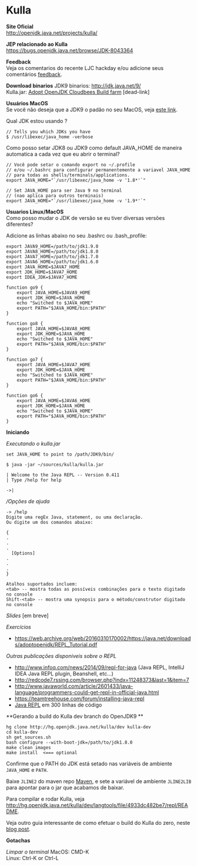 # Kulla

**Site Oficial** <br/>
http://openjdk.java.net/projects/kulla/

**JEP relacionado ao Kulla**<br/>
https://bugs.openjdk.java.net/browse/JDK-8043364

**Feedback**  
Veja os comentarios do recente LJC hackday e/ou adicione seus comentários [feedback](https://docs.google.com/document/d/1b236MW-cliUrmSWyVkBBs460Inh5lLcLvRsOmGThzlg/edit?usp=sharing).

**Download binarios**
JDK9 binarios: http://jdk.java.net/9/<br/>
Kulla.jar: [Adopt OpenJDK Cloudbees Build farm](https://adopt-openjdk.ci.cloudbees.com/view/OpenJDK/job/langtools-1.9-linux-x86_64-kulla-dev/lastSuccessfulBuild/artifact/) [dead-link]

**Usuários MacOS**<br/>
Se você não deseja que a JDK9 o padão no seu MacOS, veja [este link](http://javapapo.blogspot.com/2013/02/multiple-java-jdks-on-your-macosx.html).

Qual JDK estou usando ?
```
// Tells you which JDKs you have
$ /usr/libexec/java_home -verbose
```

Como posso setar JDK8 ou JDK9 como default JAVA_HOME de maneira automatica a cada vez que eu abrir o terminal?
```
// Você pode setar o comando export no ~/.profile
// e/ou ~/.bashrc para configurar permanentemente a variavel JAVA_HOME
// para todas as shells/terminals/applications.
export JAVA_HOME="`/usr/libexec/java_home -v '1.8*'`"

// Set JAVA_HOME para ser Java 9 no terminal
// (nao aplica para outros terminais)
export JAVA_HOME="`/usr/libexec/java_home -v '1.9*'`"
```

**Usuarios Linux/MacOS**<br/>
Como posso mudar o JDK de versão se eu tiver diversas versões diferentes?

Adicione as linhas abaixo no seu .bashrc ou .bash_profile:

```
export JAVA9_HOME=/path/to/jdk1.9.0
export JAVA8_HOME=/path/to/jdk1.8.0
export JAVA7_HOME=/path/to/jdk1.7.0
export JAVA6_HOME=/path/to/jdk1.6.0
export JAVA_HOME=$JAVA7_HOME
export JDK_HOME=$JAVA7_HOME
export IDEA_JDK=$JAVA7_HOME
 
function go9 {
    export JAVA_HOME=$JAVA9_HOME
    export JDK_HOME=$JAVA_HOME
    echo "Switched to $JAVA_HOME"
    export PATH="$JAVA_HOME/bin:$PATH"
}

function go8 {
    export JAVA_HOME=$JAVA8_HOME
    export JDK_HOME=$JAVA_HOME
    echo "Switched to $JAVA_HOME"
    export PATH="$JAVA_HOME/bin:$PATH"
}
 
function go7 {
    export JAVA_HOME=$JAVA7_HOME
    export JDK_HOME=$JAVA_HOME
    echo "Switched to $JAVA_HOME"
    export PATH="$JAVA_HOME/bin:$PATH"
}
 
function go6 {
    export JAVA_HOME=$JAVA6_HOME
    export JDK_HOME=$JAVA_HOME
    echo "Switched to $JAVA_HOME"
    export PATH="$JAVA_HOME/bin:$PATH"
}
```

**Iniciando**

*Executando o kulla.jar*

```
set JAVA_HOME to point to /path/JDK9/bin/
```
```
$ java -jar ~/sources/kulla/kulla.jar
```

```
| Welcome to the Java REPL -- Version 0.411
| Type /help for help

->|
```

*/Opções de ajuda*

```
-> /help
Digite uma regEx Java, statement, ou uma declaração.
Ou digite um dos comandos abaixo:

{
. 
.
. 
  [Options]
. 
.
. 
}

Atalhos suportados incluem:
<tab> -- mostra todas as possíveis combinações para o texto digitado no console
Shift-<tab> -- mostra uma synopsis para o método/construtor digitado no console
```

*Slides*
[em breve]

*Exercícios*<br/>
- https://web.archive.org/web/20160310170002/https://java.net/downloads/adoptopenjdk/REPL_Tutorial.pdf

*Outras publicações disponiveis sobre o REPL*
- http://www.infoq.com/news/2014/09/repl-for-java (Java REPL, IntelliJ IDEA Java REPL plugin, Beanshell, etc...)
- http://redcode7.rssing.com/browser.php?indx=11248373&last=1&item=7
- http://www.javaworld.com/article/2601433/java-language/programmers-could-get-repl-in-official-java.html
- https://teamtreehouse.com/forum/installing-java-repl
- [Java REPL](https://github.com/parrt/cs652/blob/master/projects/Java-REPL.md) em 300 linhas de  código

**Gerando a build do Kulla dev branch do OpenJDK9 **

```
hg clone http://hg.openjdk.java.net/kulla/dev kulla-dev
cd kulla-dev
sh get_sources.sh
bash configure --with-boot-jdk=/path/to/jdk1.8.0
make clean images
make install  <=== optional
```

Confirme que o PATH do JDK está setado nas variáveis de ambiente ```JAVA_HOME``` e ```PATH```.

Baixe ```JLINE2``` do maven repo [Maven](http://mvnrepository.com/artifact/jline/jline), e sete a variável de ambiente ```JLINE2LIB``` para apontar para o jar que acabamos de baixar.

Para compilar e rodar Kulla, veja http://hg.openjdk.java.net/kulla/dev/langtools/file/4933dc482be7/repl/README.

Veja outro guia interessante de como efetuar o build do Kulla do zero, neste [blog post](http://www.jclarity.com/2015/04/15/java-9-repl-getting-started-guide/).

**Gotachas**  

*Limpar o terminal*
 MacOS: CMD-K <br/>
 Linux: Ctrl-K or Ctrl-L